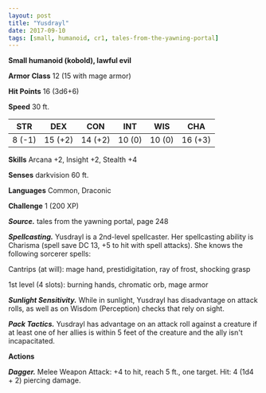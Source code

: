 ```yaml
---
layout: post
title: "Yusdrayl"
date: 2017-09-10
tags: [small, humanoid, cr1, tales-from-the-yawning-portal]
---
```


**Small humanoid (kobold), lawful evil**

**Armor Class** 12 (15 with mage armor)

**Hit Points** 16 (3d6+6)

**Speed** 30 ft.

|   STR   |   DEX   |   CON   |   INT   |   WIS   |   CHA   |
|:-----:|:-----:|:-----:|:-----:|:-----:|:-----:|
| 8 (-1) | 15 (+2) | 14 (+2) | 10 (0) | 10 (0) | 16 (+3) |

**Skills** Arcana +2, Insight +2, Stealth +4

**Senses** darkvision 60 ft.

**Languages** Common, Draconic

**Challenge** 1 (200 XP)

***Source.*** tales from the yawning portal,  page 248

***Spellcasting.*** Yusdrayl is a 2nd-level spellcaster. Her spellcasting ability is Charisma (spell save DC 13, +5 to hit with spell attacks). She knows the following sorcerer spells:

Cantrips (at will): mage hand, prestidigitation, ray of frost, shocking grasp 

1st level (4 slots): burning hands, chromatic orb, mage armor

***Sunlight Sensitivity.*** While in sunlight, Yusdrayl has disadvantage on attack rolls, as well as on Wisdom (Perception) checks that rely on sight.

***Pack Tactics.*** Yusdrayl has advantage on an attack roll against a creature if at least one of her allies is within 5 feet of the creature and the ally isn't incapacitated.

**Actions**

***Dagger.*** Melee Weapon Attack: +4 to hit, reach 5 ft., one target. Hit: 4 (1d4 + 2) piercing damage.

